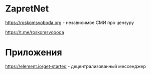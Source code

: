 # ZapretNet
https://roskomsvoboda.org - независимое СМИ про цензуру

https://t.me/roskomsvoboda

# Приложения
https://element.io/get-started - децентрализованный мессенджер
